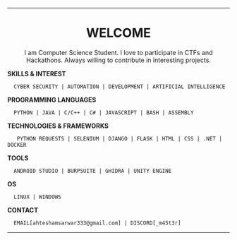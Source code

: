 ---
<div align='center'>
      <h1>WELCOME</h1>
      <p>I am Computer Science Student. I love to participate in CTFs and Hackathons. Always willing to contribute in interesting projects.</p>
</div>
      
**SKILLS & INTEREST**
      
      CYBER SECURITY | AUTOMATION | DEVELOPMENT | ARTIFICIAL INTELLIGENCE

**PROGRAMMING LANGUAGES**
    
      PYTHON | JAVA | C/C++ | C# | JAVASCRIPT | BASH | ASSEMBLY

**TECHNOLOGIES & FRAMEWORKS**

       PYTHON REQUESTS | SELENIUM | DJANGO | FLASK | HTML | CSS | .NET | DOCKER

**TOOLS**

      ANDROID STUDIO | BURPSUITE | GHIDRA | UNITY ENGINE

**OS**

      LINUX | WINDOWS

**CONTACT**
      
      EMAIL[ahteshamsarwar333@gmail.com] | DISCORD[_m45t3r]
---